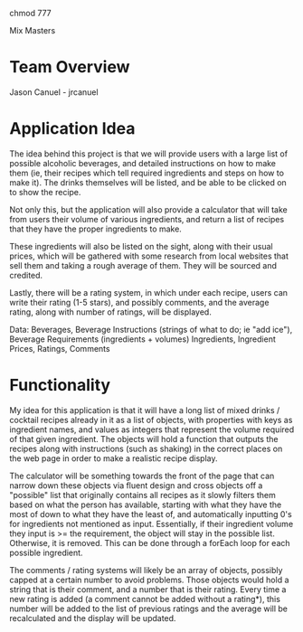 chmod 777

Mix Masters

# Team Overview

Jason Canuel - jrcanuel

# Application Idea

The idea behind this project is that we will provide users with a large list of possible alcoholic beverages, and detailed instructions on how to make them (ie, their recipes which tell required ingredients and steps on how to make it). The drinks themselves will be listed, and be able to be clicked on to show the recipe.

Not only this, but the application will also provide a calculator that will take from users their volume of various ingredients, and return a list of recipes that they have the proper ingredients to make.

These ingredients will also be listed on the sight, along with their usual prices, which will be gathered with some research from local websites that sell them and taking a rough average of them. They will be sourced and credited.

Lastly, there will be a rating system, in which under each recipe, users can write their rating (1-5 stars), and possibly comments, and the average rating, along with number of ratings, will be displayed.

Data: 
Beverages,
Beverage Instructions (strings of what to do; ie "add ice"),
Beverage Requirements (ingredients + volumes)
Ingredients,
Ingredient Prices,
Ratings,
Comments

# Functionality

My idea for this application is that it will have a long list of mixed drinks / cocktail recipes already in it as a list of objects, with properties with keys as ingredient names, and values as integers that represent the volume required of that given ingredient. The objects will hold a function that outputs the recipes along with instructions (such as shaking) in the correct places on the web page in order to make a realistic recipe display. 

The calculator will be something towards the front of the page that can narrow down these objects via fluent design and cross objects off a "possible" list that originally contains all recipes as it slowly filters them based on what the person has available, starting with what they have the most of down to what they have the least of, and automatically inputting 0's for ingredients not mentioned as input. Essentially, if their ingredient volume they input is >= the requirement, the object will stay in the possible list. Otherwise, it is removed. This can be done through a forEach loop for each possible ingredient.

The comments / rating systems will likely be an array of objects, possibly capped at a certain number to avoid problems. Those objects would hold a string that is their comment, and a number that is their rating. Every time a new rating is added (a comment cannot be added without a rating*), this number will be added to the list of previous ratings and the average will be recalculated and the display will be updated.
